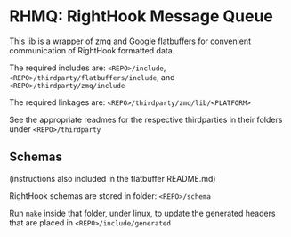 # RHMQ: RightHook Message Queue

This lib is a wrapper of zmq and Google flatbuffers for convenient communication of RightHook formatted data.

The required includes are: `<REPO>/include`, `<REPO>/thirdparty/flatbuffers/include`, and `<REPO>/thirdparty/zmq/include`

The required linkages are: `<REPO>/thirdparty/zmq/lib/<PLATFORM>`

See the appropriate readmes for the respective thirdparties in their folders under `<REPO>/thirdparty`

## Schemas

(instructions also included in the flatbuffer README.md)

RightHook schemas are stored in folder: `<REPO>/schema`

Run `make` inside that folder, under linux, to update the generated headers that are placed in `<REPO>/include/generated`
